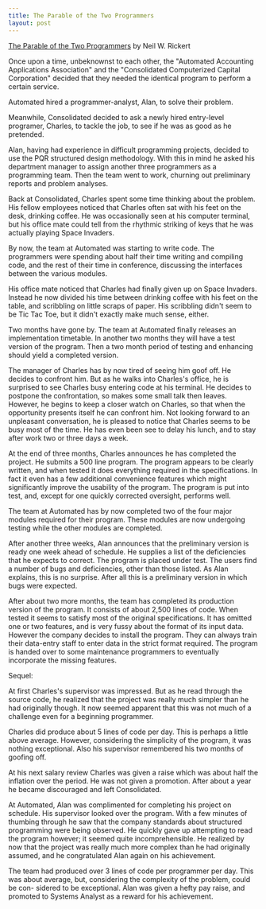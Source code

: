 ```yaml
---
title: The Parable of the Two Programmers
layout: post
---
```


[The Parable of the Two Programmers][parable] by Neil W. Rickert

Once upon a time, unbeknownst to  each  other,  the  "Automated  Accounting
Applications  Association"  and  the "Consolidated Computerized Capital Corporation"
decided that they needed the identical program to perform a  certain  service.

Automated hired a programmer-analyst, Alan, to solve their problem.

Meanwhile, Consolidated decided to ask a newly hired  entry-level  programer,
Charles, to tackle the job, to see if he was as good as he pretended.

Alan, having had experience in difficult programming projects,  decided  to
use  the  PQR  structured  design  methodology.  With  this in mind he asked his
department manager to assign another three programmers as  a  programming  team.
Then  the  team  went to work, churning out preliminary reports and problem analyses.

Back at Consolidated, Charles spent some time thinking about  the  problem.
His  fellow  employees noticed that Charles often sat with his feet on the desk,
drinking coffee. He was occasionally seen at his   computer  terminal,  but  his
office mate  could  tell from the rhythmic striking of keys that he was actually
playing Space Invaders.

By now, the team at Automated was starting to write code.  The  programmers
were  spending about half their time writing and compiling code, and the rest of
their time in conference, discussing the interfaces between the various modules.

His  office mate noticed  that  Charles  had  finally  given  up  on  Space
Invaders.  Instead he now divided his time between drinking coffee with his feet
on the table, and scribbling on little scraps of paper.  His  scribbling  didn't
seem to be Tic Tac Toe, but it didn't exactly make much sense, either.

Two months have gone by. The team at Automated finally releases  an  implementation
timetable. In another two months they will have a test version of the program.
Then a two month period of testing and enhancing should  yield  a  completed version.

The manager of Charles has by now tired of seeing him goof off. He  decides
to  confront  him. But as he walks into Charles's office, he is surprised to see
Charles busy entering code at his terminal. He decides to postpone the  confrontation,
so  makes  some  small  talk  then leaves. However, he begins to keep a closer watch on Charles,
so that when the opportunity  presents  itself  he  can confront  him.
Not looking forward to an unpleasant conversation, he is pleased to notice that
Charles seems to be busy most of the time. He has even  been  see
to delay his lunch, and to stay after work two or three days a week.

At the end of three months, Charles announces he has completed the  project.
He  submits  a  500 line program. The program appears to be clearly written, and
when tested it does everything required in the specifications. In fact  it  even
has  a few additional convenience features which might significantly improve the
usability of the program. The program is put into  test,  and,  except  for  one
quickly corrected oversight, performs well.

The team at Automated has by now completed two of the  four  major  modules
required  for  their program. These modules are now undergoing testing while the
other modules are completed.

After another three weeks, Alan announces that the preliminary  version  is
ready one week ahead of schedule. He supplies a list of the deficiencies that he
expects to correct. The program is placed under test. The users find a number of
bugs  and  deficiencies,  other  than those listed. As Alan explains, this is no
surprise. After all this is a preliminary version in which bugs were expected.

After about two more months, the team has completed its production  version
of  the  program. It consists of about 2,500 lines of code. When tested it seems
to satisfy most of the original  specifications.  It  has  omitted  one  or  two
features,  and  is  very  fussy about the format of its input data.  However the
company decides to install the program. They can always train  their  data-entry
staff  to  enter data in the strict format required.  The program is handed over
to some maintenance programmers to eventually incorporate the missing features.

Sequel:

At first Charles's supervisor was impressed. But as  he  read  through  the
source  code,  he  realized that the project was really much simpler than he had
originally though. It now seemed apparent that this was not much of a  challenge
even for a beginning programmer.

Charles did produce about 5 lines of code per day. This is perhaps a little
above  average. However, considering the simplicity of the program, it was nothing
exceptional. Also his supervisor remembered his two months of goofing off.

At his next salary review Charles was given a raise which  was  about  half
the  inflation over the period. He was not given a promotion. After about a year
he became discouraged and left Consolidated.

At Automated, Alan was complimented for completing his project on schedule.
His  supervisor  looked over the program. With a few minutes of thumbing through
he saw that the  company  standards  about  structured  programming  were  being
observed.  He  quickly gave up attempting to read the program however; it seemed
quite incomprehensible. He realized by now that the project was really much more
complex  than  he had originally assumed, and he congratulated Alan again on his
achievement.

The team had produced over 3 lines of code per programmer per day. This was
about  average,  but,  considering  the complexity of the problem, could be con-
sidered to be exceptional. Alan was given a hefty pay  raise,  and  promoted  to
Systems Analyst as a reward for his achievement.

[parable]: http://www.csd.uwo.ca/~magi/personal/humour/Computer_Audience/The%20Parable%20of%20the%20Two%20Programmers.html
